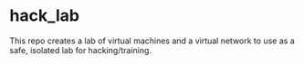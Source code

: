 # hack_lab
This repo creates a lab of virtual machines and a virtual network to use as a safe, isolated lab for hacking/training.
